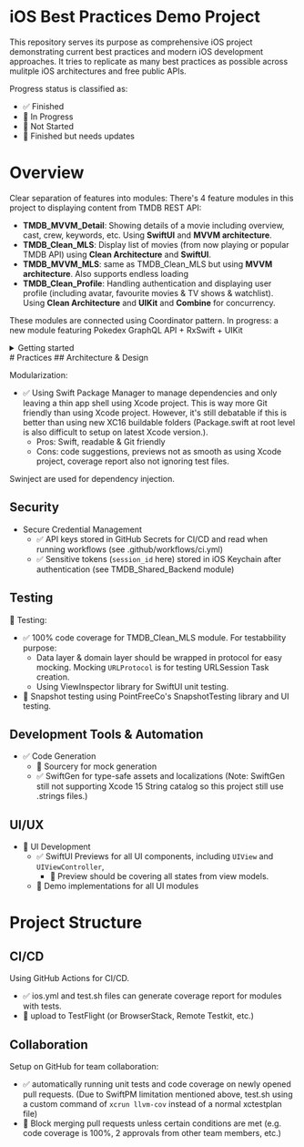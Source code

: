 iOS Best Practices Demo Project
=============================

This repository serves its purpose as  comprehensive iOS project demonstrating current best practices and modern iOS development approaches. It tries to replicate as many best practices as possible across mulitple iOS architectures and free public APIs.

Progress status is classified as:
- ✅ Finished
- 🚧 In Progress
- 🔴 Not Started
- 🔔 Finished but needs updates

# Overview 

Clear separation of features into modules: There's 4 feature modules in this project to displaying content from TMDB REST API:
- **TMDB_MVVM_Detail**: Showing details of a movie including overview, cast, crew, keywords, etc. Using **SwiftUI** and **MVVM architecture**. 
- **TMDB_Clean_MLS**: Display list of movies (from now playing or popular TMDB API) using **Clean Architecture** and **SwiftUI**.
- **TMDB_MVVM_MLS**: same as TMDB_Clean_MLS but using **MVVM architecture**. Also supports endless loading
- **TMDB_Clean_Profile**: Handling authentication and displaying user profile (including avatar, favourite movies & TV shows & watchlist). Using **Clean Architecture** and **UIKit** and **Combine** for concurrency.

These modules are connected using Coordinator pattern.
In progress: a new module featuring Pokedex GraphQL API + RxSwift + UIKit

<details>
<summary>Getting started</summary>
Create a xcconfig file with this pattern:
```
TMDB_API_KEY=1d9b898a212ea52e283351e521e17871
PRODUCT_BUNDLE_IDENTIFIER=com.openmangosteen.everythingclient
```
</details>
# Practices
## Architecture & Design

Modularization:
- ✅ Using Swift Package Manager to manage dependencies and only leaving a thin app shell using Xcode project. This is way more Git friendly than using Xcode project. However, it's still debatable if this is better than using new XC16 buildable folders (Package.swift at root level is also difficult to setup on latest Xcode version.). 
    - Pros: Swift, readable & Git friendly 
    - Cons: code suggestions, previews not as smooth as using Xcode project, coverage report also not ignoring test files.

Swinject are used for dependency injection.

## Security

- Secure Credential Management
    - ✅ API keys stored in GitHub Secrets for CI/CD and read when running workflows (see .github/workflows/ci.yml)
    - ✅ Sensitive tokens (`session_id` here) stored in iOS Keychain after authentication (see TMDB_Shared_Backend module)

## Testing

🚧 Testing: 
- ✅ 100% code coverage for TMDB_Clean_MLS module. For testabbility purpose:
    - Data layer & domain layer should be wrapped in protocol for easy mocking. Mocking `URLProtocol` is for testing URLSession Task creation.
    - Using ViewInspector library for SwiftUI unit testing.
- 🔴 Snapshot testing using PointFreeCo's SnapshotTesting library and UI testing.

## Development Tools & Automation

- ✅ Code Generation
    - 🔴 Sourcery for mock generation
    - ✅ SwiftGen for type-safe assets and localizations (Note: SwiftGen still not supporting Xcode 15 String catalog so this project still use .strings files.)

## UI/UX

- 🚧 UI Development
    - ✅ SwiftUI Previews for all UI components, including `UIView` and `UIViewController`, 
        - 🚧 Preview should be covering all states from view models.
    - 🚧 Demo implementations for all UI modules


# Project Structure
## CI/CD

Using GitHub Actions for CI/CD.
- ✅ ios.yml and test.sh files can generate coverage report for modules with tests. 
- 🔴 upload to TestFlight (or BrowserStack, Remote Testkit, etc.)

## Collaboration

Setup on GitHub for team collaboration:
- ✅ automatically running unit tests and code coverage on newly opened pull requests. (Due to SwiftPM limitation mentioned above, test.sh using a custom command of `xcrun llvm-cov` instead of a normal xctestplan file) 
- 🔴 Block merging pull requests unless certain conditions are met (e.g. code coverage is 100%, 2 approvals from other team members, etc.)
